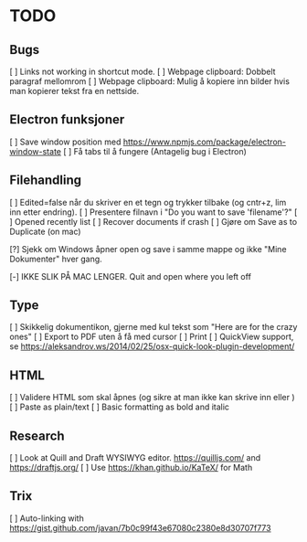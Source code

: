 
TODO
====

Bugs
----

[ ] Links not working in shortcut mode.
[ ] Webpage clipboard: Dobbelt paragraf mellomrom
[ ] Webpage clipboard: Mulig å kopiere inn bilder hvis man kopierer tekst fra en nettside.

Electron funksjoner
-------------------

[ ] Save window position med https://www.npmjs.com/package/electron-window-state
[ ] Få tabs til å fungere (Antagelig bug i Electron)

Filehandling
------------

[ ] Edited=false når du skriver en et tegn og trykker tilbake (og cntr+z, lim inn etter endring).
[ ] Presentere filnavn i "Do you want to save 'filename'?"
[ ] Opened recently list
[ ] Recover documents if crash
[ ] Gjøre om Save as to Duplicate (on mac)

[?] Sjekk om Windows åpner open og save i samme mappe og ikke "Mine Dokumenter" hver gang.

[-] IKKE SLIK PÅ MAC LENGER. Quit and open where you left off

Type
----

[ ] Skikkelig dokumentikon, gjerne med kul tekst som "Here are for the crazy ones"
[ ] Export to PDF uten å få med cursor
[ ] Print
[ ] QuickView support, se https://aleksandrov.ws/2014/02/25/osx-quick-look-plugin-development/

HTML
----

[ ] Validere HTML som skal åpnes (og sikre at man ikke kan skrive inn <script></script> eller <a href="javascript:.."></a>)
[ ] Paste as plain/text
[ ] Basic formatting as bold and italic

Research
--------

[ ] Look at Quill and Draft WYSIWYG editor. https://quilljs.com/ and https://draftjs.org/
[ ] Use https://khan.github.io/KaTeX/ for Math

Trix
---
[ ] Auto-linking with https://gist.github.com/javan/7b0c99f43e67080c2380e8d30707f773 
